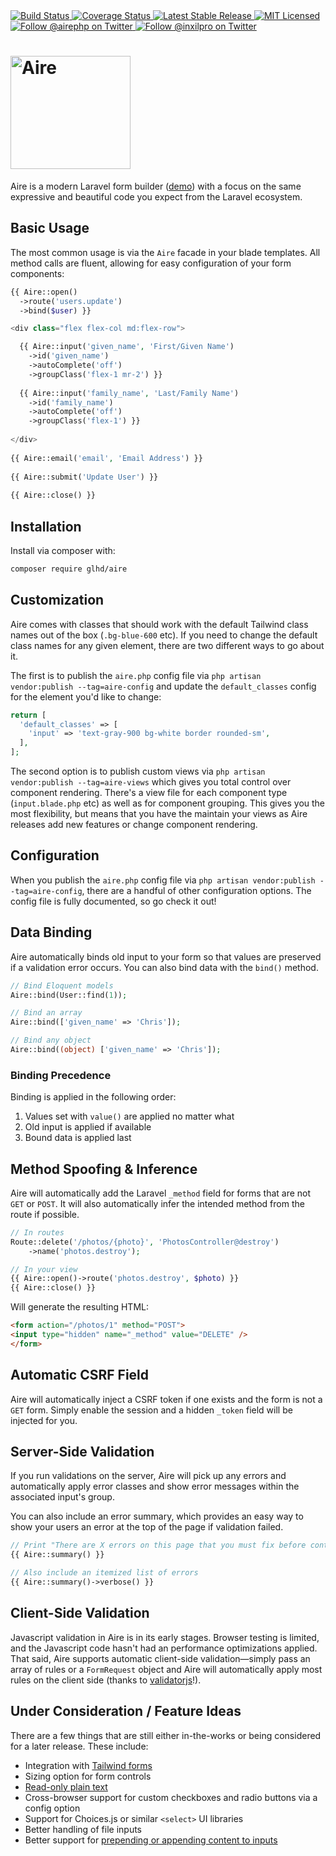 
<div class="mb-6 float-right inline-flex">
	<a href="https://github.com/glhd/aire/actions" target="_blank" class="mx-1">
		<img 
			src="https://github.com/glhd/aire/workflows/PHPUnit/badge.svg" 
			alt="Build Status" 
		/>
	</a>
	<a href="https://codeclimate.com/github/glhd/aire/test_coverage" target="_blank" class="mx-1">
		<img 
			src="https://api.codeclimate.com/v1/badges/f597a6e8d9f968a55f03/test_coverage" 
			alt="Coverage Status" 
		/>
	</a>
	<a href="https://packagist.org/packages/glhd/aire" target="_blank" class="mx-1">
        <img 
            src="https://poser.pugx.org/glhd/aire/v/stable" 
            alt="Latest Stable Release" 
        />
	</a>
	<a href="./LICENSE" target="_blank" class="mx-1">
        <img 
            src="https://poser.pugx.org/glhd/aire/license" 
            alt="MIT Licensed" 
        />
    </a>
    <a href="https://twitter.com/airephp" target="_blank" class="mx-1">
        <img 
            src="https://img.shields.io/twitter/follow/airephp?style=social" 
            alt="Follow @airephp on Twitter" 
        />
    </a>
    <a href="https://twitter.com/airephp" target="_blank" class="mx-1">
        <img 
            src="https://img.shields.io/twitter/follow/inxilpro?style=social" 
            alt="Follow @inxilpro on Twitter" 
        />
    </a>
</div>

<h1>
	<a href="https://glhd.github.io/aire/">
		<img src="https://glhd.github.io/aire/logo.svg" width="192" height="181" alt="Aire" border="0" />
	</a>
</h1>

Aire is a modern Laravel form builder ([demo](https://glhd.github.io/aire/)) with a
focus on the same expressive and beautiful code you expect from the Laravel
ecosystem.

## Basic Usage

The most common usage is via the `Aire` facade in your blade templates. All method calls
are fluent, allowing for easy configuration of your form components:

```php
{{ Aire::open()
  ->route('users.update')
  ->bind($user) }}

<div class="flex flex-col md:flex-row">

  {{ Aire::input('given_name', 'First/Given Name')
    ->id('given_name')
    ->autoComplete('off')
    ->groupClass('flex-1 mr-2') }}
    
  {{ Aire::input('family_name', 'Last/Family Name')
    ->id('family_name')
    ->autoComplete('off')
    ->groupClass('flex-1') }}
  
</div>
  
{{ Aire::email('email', 'Email Address') }}
  
{{ Aire::submit('Update User') }}
  
{{ Aire::close() }}
```

## Installation

Install via composer with:
```sh
composer require glhd/aire
```

## Customization

Aire comes with classes that should work with the default Tailwind class names
out of the box (`.bg-blue-600` etc). If you need to change the default class names
for any given element, there are two different ways to go about it.

The first is to publish the `aire.php` config file via `php artisan vendor:publish --tag=aire-config`
and update the `default_classes` config for the element you'd like to change:

```php
return [
  'default_classes' => [
    'input' => 'text-gray-900 bg-white border rounded-sm',
  ],
];
```

The second option is to publish custom views via `php artisan vendor:publish --tag=aire-views`
which gives you total control over component rendering. There's a view file for each component
type (`input.blade.php` etc) as well as for component grouping. This gives you the most
flexibility, but means that you have the maintain your views as Aire releases add new
features or change component rendering.

## Configuration

When you publish the `aire.php` config file via `php artisan vendor:publish --tag=aire-config`,
there are a handful of other configuration options. The config file is fully documented,
so go check it out!

## Data Binding

Aire automatically binds old input to your form so that values are preserved if a validation
error occurs. You can also bind data with the `bind()` method.

```php
// Bind Eloquent models
Aire::bind(User::find(1));

// Bind an array
Aire::bind(['given_name' => 'Chris']);

// Bind any object
Aire::bind((object) ['given_name' => 'Chris']);
```

### Binding Precedence

Binding is applied in the following order:

  1. Values set with `value()` are applied no matter what
  2. Old input is applied if available
  3. Bound data is applied last

## Method Spoofing & Inference

Aire will automatically add the Laravel `_method` field for forms that are not `GET` or `POST`.
It will also automatically infer the intended method from the route if possible.

```php
// In routes
Route::delete('/photos/{photo}', 'PhotosController@destroy')
	->name('photos.destroy');

// In your view
{{ Aire::open()->route('photos.destroy', $photo) }}
{{ Aire::close() }}
```

Will generate the resulting HTML:

```html
<form action="/photos/1" method="POST">
<input type="hidden" name="_method" value="DELETE" />
</form>
```

## Automatic CSRF Field

Aire will automatically inject a CSRF token if one exists and the form is not a `GET` form.
Simply enable the session and a hidden `_token` field will be injected for you.

## Server-Side Validation

If you run validations on the server, Aire will pick up any errors and automatically
apply error classes and show error messages within the associated input's group.

You can also include an error summary, which provides an easy way to show your users 
an error at the top of the page if validation failed.

```php
// Print "There are X errors on this page that you must fix before continuing."
{{ Aire::summary() }}

// Also include an itemized list of errors
{{ Aire::summary()->verbose() }}
```

## Client-Side Validation

Javascript validation in Aire is in its early stages. Browser testing is limited, and the
Javascript code hasn't had an performance optimizations applied. That said, Aire
supports automatic client-side validation—simply pass an array of rules or a `FormRequest`
object and Aire will automatically apply most rules on the client side (thanks
to [validatorjs](https://github.com/skaterdav85/validatorjs)!). 

## Under Consideration / Feature Ideas

There are a few things that are still either in-the-works or being considered for a 
later release. These include:

  - Integration with [Tailwind forms](https://github.com/tailwindcss/custom-forms)
  - Sizing option for form controls
  - [Read-only plain text](http://getbootstrap.com/docs/4.1/components/forms/#readonly-plain-text) 
  - Cross-browser support for custom checkboxes and radio buttons via a config option
  - Support for Choices.js or similar `<select>` UI libraries
  - Better handling of file inputs
  - Better support for [prepending or appending content to inputs](https://getbootstrap.com/docs/4.0/components/input-group/#basic-example)
